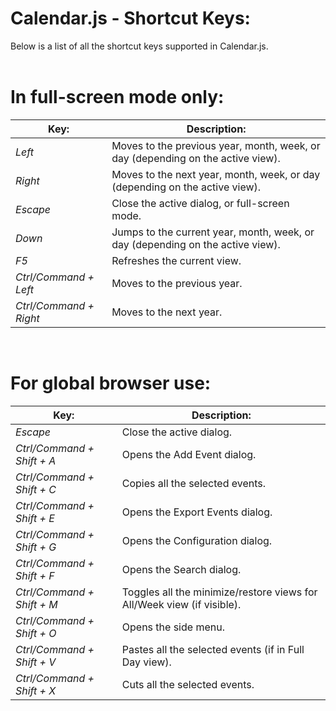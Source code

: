 # Calendar.js - Shortcut Keys:

Below is a list of all the shortcut keys supported in Calendar.js.
<br>
<br>

<h1>In full-screen mode only:</h1>

| Key: | Description: |
| --- | --- |
| *Left* | Moves to the previous year, month, week, or day (depending on the active view). |
| *Right* | Moves to the next year, month, week, or day (depending on the active view). |
| *Escape* | Close the active dialog, or full-screen mode. |
| *Down* | Jumps to the current year, month, week, or day (depending on the active view). |
| *F5* | Refreshes the current view. |
| *Ctrl/Command + Left* | Moves to the previous year. |
| *Ctrl/Command + Right* | Moves to the next year. |


<br>
<h1>For global browser use:</h1>

| Key: | Description: |
| --- | --- |
| *Escape* | Close the active dialog. |
| *Ctrl/Command + Shift + A* | Opens the Add Event dialog. |
| *Ctrl/Command + Shift + C* | Copies all the selected events. |
| *Ctrl/Command + Shift + E* | Opens the Export Events dialog. |
| *Ctrl/Command + Shift + G* | Opens the Configuration dialog. |
| *Ctrl/Command + Shift + F* | Opens the Search dialog. |
| *Ctrl/Command + Shift + M* | Toggles all the minimize/restore views for All/Week view (if visible). |
| *Ctrl/Command + Shift + O* | Opens the side menu. |
| *Ctrl/Command + Shift + V* | Pastes all the selected events (if in Full Day view). |
| *Ctrl/Command + Shift + X* | Cuts all the selected events.  |